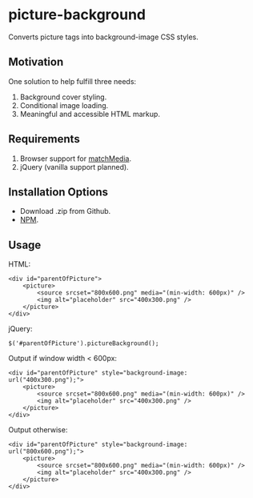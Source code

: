 # picture-background

Converts picture tags into background-image CSS styles.

## Motivation

One solution to help fulfill three needs:

1. Background cover styling.
2. Conditional image loading.
3. Meaningful and accessible HTML markup.

## Requirements

1. Browser support for [matchMedia](http://caniuse.com/#search=matchMedia).
2. jQuery (vanilla support planned).

## Installation Options

* Download .zip from Github.
* [NPM](https://www.npmjs.com/package/picture-background).

## Usage

HTML:

	<div id="parentOfPicture">
		<picture>
			<source srcset="800x600.png" media="(min-width: 600px)" />
			<img alt="placeholder" src="400x300.png" />
		</picture>
	</div>


jQuery:

	$('#parentOfPicture').pictureBackground();


Output if window width < 600px:

	<div id="parentOfPicture" style="background-image: url("400x300.png");">
		<picture>
			<source srcset="800x600.png" media="(min-width: 600px)" />
			<img alt="placeholder" src="400x300.png" />
		</picture>
	</div>


Output otherwise:

	<div id="parentOfPicture" style="background-image: url("800x600.png");">
		<picture>
			<source srcset="800x600.png" media="(min-width: 600px)" />
			<img alt="placeholder" src="400x300.png" />
		</picture>
	</div>
